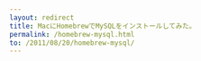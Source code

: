 ```yaml
---
layout: redirect 
title: MacにHomebrewでMySQLをインストールしてみた。
permalink: /homebrew-mysql.html
to: /2011/08/20/homebrew-mysql/
---
```

